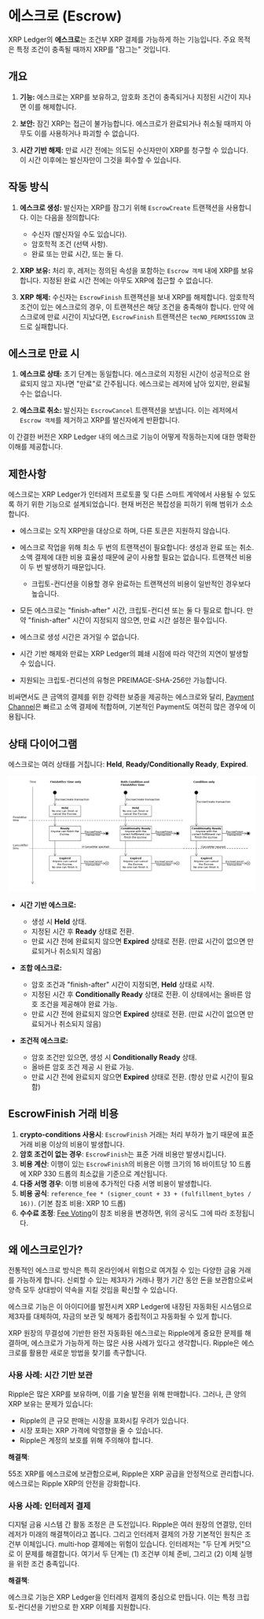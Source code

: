 # 에스크로 (Escrow)

XRP Ledger의 **에스크로**는 조건부 XRP 결제를 가능하게 하는 기능입니다. 주요 목적은 특정 조건이 충족될 때까지 XRP를 "잠그는" 것입니다.

## 개요

1. **기능:** 에스크로는 XRP를 보유하고, 암호화 조건이 충족되거나 지정된 시간이 지나면 이를 해제합니다.

2. **보안:** 잠긴 XRP는 접근이 불가능합니다. 에스크로가 완료되거나 취소될 때까지 아무도 이를 사용하거나 파괴할 수 없습니다.

3. **시간 기반 해제:** 만료 시간 전에는 의도된 수신자만이 XRP를 청구할 수 있습니다. 이 시간 이후에는 발신자만이 그것을 회수할 수 있습니다.

## 작동 방식

1. **에스크로 생성:** 발신자는 XRP를 잠그기 위해 `EscrowCreate` 트랜잭션을 사용합니다. 이는 다음을 정의합니다:

    - 수신자 (발신자일 수도 있습니다).
    - 암호학적 조건 (선택 사항).
    - 완료 또는 만료 시간, 또는 둘 다.

2. **XRP 보유:** 처리 후, 레저는 정의된 속성을 포함하는 `Escrow 객체` 내에 XRP를 보유합니다. 지정된 완료 시간 전에는 아무도 XRP에 접근할 수 없습니다.

3. **XRP 해제:** 수신자는 `EscrowFinish` 트랜잭션을 보내 XRP를 해제합니다. 암호학적 조건이 있는 에스크로의 경우, 이 트랜잭션은 해당 조건을 충족해야 합니다. 만약 에스크로에 만료 시간이 지났다면, `EscrowFinish` 트랜잭션은 `tecNO_PERMISSION` 코드로 실패합니다.

## 에스크로 만료 시

1. **에스크로 상태:** 초기 단계는 동일합니다. 에스크로의 지정된 시간이 성공적으로 완료되지 않고 지나면 "만료"로 간주됩니다. 에스크로는 레저에 남아 있지만, 완료될 수는 없습니다.

2. **에스크로 취소:** 발신자는 `EscrowCancel` 트랜잭션을 보냅니다. 이는 레저에서 `Escrow 객체`를 제거하고 XRP를 발신자에게 반환합니다.

이 간결한 버전은 XRP Ledger 내의 에스크로 기능이 어떻게 작동하는지에 대한 명확한 이해를 제공합니다.

## 제한사항

에스크로는 XRP Ledger가 인터레저 프로토콜 및 다른 스마트 계약에서 사용될 수 있도록 하기 위한 기능으로 설계되었습니다. 현재 버전은 복잡성을 피하기 위해 범위가 소소합니다.

-   에스크로는 오직 XRP만을 대상으로 하며, 다른 토큰은 지원하지 않습니다.
-   에스크로 작업을 위해 최소 두 번의 트랜잭션이 필요합니다: 생성과 완료 또는 취소. 소액 결제에 대한 비용 효율성 때문에 굳이 사용할 필요는 없습니다. 트랜잭션 비용이 두 번 발생하기 때문입니다.

    -   크립토-컨디션을 이용할 경우 완료하는 트랜잭션의 비용이 일반적인 경우보다 높습니다.

-   모든 에스크로는 "finish-after" 시간, 크립토-컨디션 또는 둘 다 필요로 합니다. 만약 "finish-after" 시간이 지정되지 않으면, 만료 시간 설정은 필수입니다.

-   에스크로 생성 시간은 과거일 수 없습니다.
-   시간 기반 해제와 만료는 XRP Ledger의 폐쇄 시점에 따라 약간의 지연이 발생할 수 있습니다.

-   지원되는 크립토-컨디션의 유형은 PREIMAGE-SHA-256만 가능합니다.

비싸면서도 큰 금액의 결제를 위한 강력한 보증을 제공하는 에스크로와 달리, [Payment Channel](./04-payment_channels.md)은 빠르고 소액 결제에 적합하며, 기본적인 Payment도 여전히 많은 경우에 이용됩니다.

## 상태 다이어그램

에스크로는 여러 상태를 거칩니다: **Held**, **Ready/Conditionally Ready**, **Expired**.

![에스크로 상태 다이어그램](../img/escrow-states.png)

-   **시간 기반 에스크로:**

    -   생성 시 **Held** 상태.
    -   지정된 시간 후 **Ready** 상태로 전환.
    -   만료 시간 전에 완료되지 않으면 **Expired** 상태로 전환. (만료 시간이 없으면 만료되거나 취소되지 않음)

-   **조합 에스크로:**

    -   암호 조건과 "finish-after" 시간이 지정되면, **Held** 상태로 시작.
    -   지정된 시간 후 **Conditionally Ready** 상태로 전환. 이 상태에서는 올바른 암호 조건을 제공해야 완료 가능.
    -   만료 시간 전에 완료되지 않으면 **Expired** 상태로 전환. (만료 시간이 없으면 만료되거나 취소되지 않음)

-   **조건적 에스크로:**
    -   암호 조건만 있으면, 생성 시 **Conditionally Ready** 상태.
    -   올바른 암호 조건 제공 시 완료 가능.
    -   만료 시간 전에 완료되지 않으면 **Expired** 상태로 전환. (항상 만료 시간이 필요함)

## EscrowFinish 거래 비용

1. **crypto-conditions 사용시**: `EscrowFinish` 거래는 처리 부하가 높기 때문에 표준 거래 비용 이상의 비용이 발생합니다.
2. **암호 조건이 없는 경우**: `EscrowFinish`는 표준 거래 비용만 발생시킵니다.
3. **비용 계산**: 이행이 있는 `EscrowFinish`의 비용은 이행 크기의 16 바이트당 10 드롭에 XRP 330 드롭의 최소값을 기준으로 계산됩니다.
4. **다중 서명 경우**: 이행 비용에 추가적인 다중 서명 비용이 발생합니다.
5. **비용 공식**: `reference_fee * (signer_count + 33 + (fulfillment_bytes / 16))`. (기본 참조 비용: XRP 10 드롭)
6. **수수료 조정**: [Fee Voting](fee-voting.html)이 참조 비용을 변경하면, 위의 공식도 그에 따라 조정됩니다.

## 왜 에스크로인가?

전통적인 에스크로 방식은 특히 온라인에서 위험으로 여겨질 수 있는 다양한 금융 거래를 가능하게 합니다. 신뢰할 수 있는 제3자가 거래나 평가 기간 동안 돈을 보관함으로써 양측 모두 상대방이 약속을 지킬 것임을 확신할 수 있습니다.

에스크로 기능은 이 아이디어를 발전시켜 XRP Ledger에 내장된 자동화된 시스템으로 제3자를 대체하여, 자금의 보관 및 해제가 중립적이고 자동화될 수 있게 합니다.

XRP 원장의 무결성에 기반한 완전 자동화된 에스크로는 Ripple에게 중요한 문제를 해결하며, 에스크로가 가능하게 하는 많은 사용 사례가 있다고 생각합니다. Ripple은 에스크로를 활용한 새로운 방법을 찾기를 촉구합니다.

### 사용 사례: 시간 기반 보관

Ripple은 많은 XRP를 보유하며, 이를 기술 발전을 위해 판매합니다. 그러나, 큰 양의 XRP 보유는 문제가 있습니다:

-   Ripple의 큰 규모 판매는 시장을 포화시킬 우려가 있습니다.
-   시장 포화는 XRP 가격에 악영향을 줄 수 있습니다.
-   Ripple은 계정의 보호를 위해 주의해야 합니다.

**해결책**:

55조 XRP를 에스크로에 보관함으로써, Ripple은 XRP 공급을 안정적으로 관리합니다. 에스크로는 Ripple XRP의 안전을 강화합니다.

### 사용 사례: 인터레저 결제

디지털 금융 시스템 간 활동 조정은 큰 도전입니다. Ripple은 여러 원장의 연결망, 인터레저가 미래의 해결책이라고 봅니다. 그리고 인터레저 결제의 가장 기본적인 원칙은 조건부 이체입니다. multi-hop 결제에는 위험이 있습니다. 인터레저는 "두 단계 커밋"으로 이 문제를 해결합니다. 여기서 두 단계는 (1) 조건부 이체 준비, 그리고 (2) 이체 실행을 위한 조건 충족입니다.

**해결책**:

에스크로 기능은 XRP Ledger을 인터레저 결제의 중심으로 만듭니다. 이는 특정 크립토-컨디션을 기반으로 한 XRP 이체를 지원합니다.
